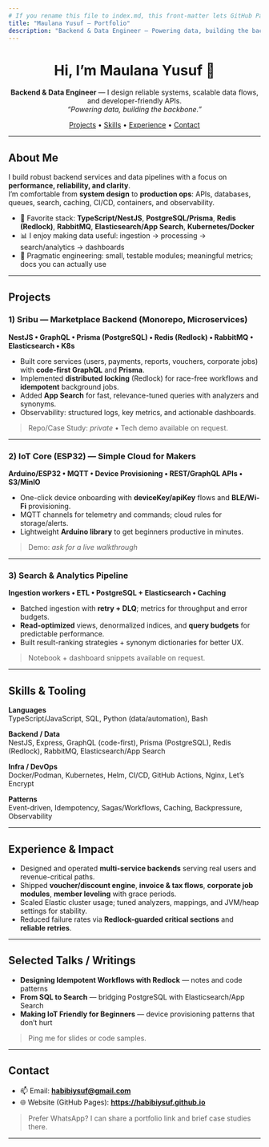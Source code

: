 ```yaml
---
# If you rename this file to index.md, this front-matter lets GitHub Pages (Jekyll) render it as a website.
title: "Maulana Yusuf — Portfolio"
description: "Backend & Data Engineer — Powering data, building the backbone."
---
```


<h1 align="center">Hi, I’m Maulana Yusuf 👋</h1>

<p align="center">
  <strong>Backend & Data Engineer</strong> — I design reliable systems, scalable data flows, and developer-friendly APIs.<br/>
  <em>“Powering data, building the backbone.”</em>
</p>

<p align="center">
  <a href="#projects">Projects</a> •
  <a href="#skills--tooling">Skills</a> •
  <a href="#experience--impact">Experience</a> •
  <a href="#contact">Contact</a>
</p>

---

## About Me

I build robust backend services and data pipelines with a focus on **performance, reliability, and clarity**.  
I’m comfortable from **system design** to **production ops**: APIs, databases, queues, search, caching, CI/CD, containers, and observability.

- 🔧 Favorite stack: **TypeScript/NestJS**, **PostgreSQL/Prisma**, **Redis (Redlock)**, **RabbitMQ**, **Elasticsearch/App Search**, **Kubernetes/Docker**
- 📊 I enjoy making data useful: ingestion → processing → search/analytics → dashboards
- 🧪 Pragmatic engineering: small, testable modules; meaningful metrics; docs you can actually use

---

## Projects

### 1) Sribu — Marketplace Backend (Monorepo, Microservices)
**NestJS • GraphQL • Prisma (PostgreSQL) • Redis (Redlock) • RabbitMQ • Elasticsearch • K8s**

- Built core services (users, payments, reports, vouchers, corporate jobs) with **code-first GraphQL** and **Prisma**.
- Implemented **distributed locking** (Redlock) for race-free workflows and **idempotent** background jobs.
- Added **App Search** for fast, relevance-tuned queries with analyzers and synonyms.
- Observability: structured logs, key metrics, and actionable dashboards.

> Repo/Case Study: _private_ • Tech demo available on request.

---

### 2) IoT Core (ESP32) — Simple Cloud for Makers
**Arduino/ESP32 • MQTT • Device Provisioning • REST/GraphQL APIs • S3/MinIO**

- One-click device onboarding with **deviceKey/apiKey** flows and **BLE/Wi-Fi** provisioning.
- MQTT channels for telemetry and commands; cloud rules for storage/alerts.
- Lightweight **Arduino library** to get beginners productive in minutes.

> Demo: _ask for a live walkthrough_

---

### 3) Search & Analytics Pipeline
**Ingestion workers • ETL • PostgreSQL + Elasticsearch • Caching**

- Batched ingestion with **retry + DLQ**; metrics for throughput and error budgets.
- **Read-optimized** views, denormalized indices, and **query budgets** for predictable performance.
- Built result-ranking strategies + synonym dictionaries for better UX.

> Notebook + dashboard snippets available on request.

---

## Skills & Tooling

**Languages**  
TypeScript/JavaScript, SQL, Python (data/automation), Bash

**Backend / Data**  
NestJS, Express, GraphQL (code-first), Prisma (PostgreSQL), Redis (Redlock), RabbitMQ, Elasticsearch/App Search

**Infra / DevOps**  
Docker/Podman, Kubernetes, Helm, CI/CD, GitHub Actions, Nginx, Let’s Encrypt

**Patterns**  
Event-driven, Idempotency, Sagas/Workflows, Caching, Backpressure, Observability

---

## Experience & Impact

- Designed and operated **multi-service backends** serving real users and revenue-critical paths.
- Shipped **voucher/discount engine**, **invoice & tax flows**, **corporate job modules**, **member leveling** with grace periods.
- Scaled Elastic cluster usage; tuned analyzers, mappings, and JVM/heap settings for stability.
- Reduced failure rates via **Redlock-guarded critical sections** and **reliable retries**.

---

## Selected Talks / Writings

- **Designing Idempotent Workflows with Redlock** — notes and code patterns
- **From SQL to Search** — bridging PostgreSQL with Elasticsearch/App Search
- **Making IoT Friendly for Beginners** — device provisioning patterns that don’t hurt

> Ping me for slides or code samples.

---

## Contact

- 📫 Email: **habibiysuf@gmail.com**
- 🌐 Website (GitHub Pages): **https://habibiysuf.github.io**

> Prefer WhatsApp? I can share a portfolio link and brief case studies there.

---
